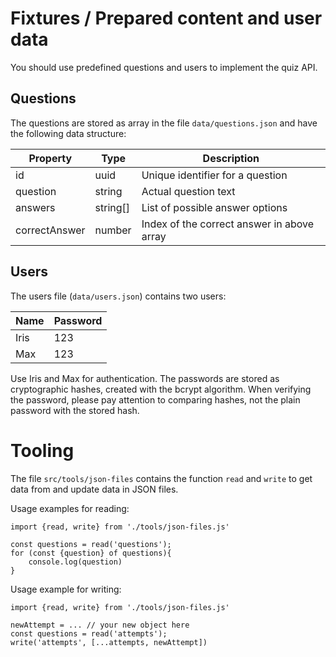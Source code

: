 # Fixtures / Prepared content and user data

You should use predefined questions and users to implement the quiz API. 

## Questions

The questions are stored as array in the file `data/questions.json` and have the following data structure:

| Property      | Type     | Description                                |
|---------------|----------|--------------------------------------------|
| id            | uuid     | Unique identifier for a question           |
| question      | string   | Actual question text                       |
| answers       | string[] | List of possible answer options            |
| correctAnswer | number   | Index of the correct answer in above array |

## Users

The users file (`data/users.json`) contains two users:

| Name | Password |
|------|----------|
| Iris | 123      |
| Max  | 123      |

Use Iris and Max for authentication. The passwords are stored as cryptographic hashes, created with the bcrypt algorithm.
When verifying the password, please pay attention to comparing hashes, not the plain password with the stored hash.

# Tooling

The file `src/tools/json-files` contains the function `read` and `write` to get data from and update data in JSON files.

Usage examples for reading:

    import {read, write} from './tools/json-files.js'

    const questions = read('questions'); 
    for (const {question} of questions){
        console.log(question)
    }

Usage example for writing:

    import {read, write} from './tools/json-files.js'
    
    newAttempt = ... // your new object here
    const questions = read('attempts');
    write('attempts', [...attempts, newAttempt])


